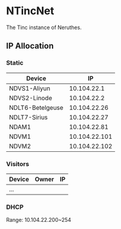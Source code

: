 # NTincNet

The Tinc instance of Neruthes.

## IP Allocation

### Static

Device                          | IP
------------------------------- | ----------------------
NDVS1-Aliyun                    | 10.104.22.1
NDVS2-Linode                    | 10.104.22.2
NDLT6-Betelgeuse                | 10.104.22.26
NDLT7-Sirius                    | 10.104.22.27
NDAM1                           | 10.104.22.81
NDVM1                           | 10.104.22.101
NDVM2                           | 10.104.22.102

### Visitors

Device                          | Owner                 | IP
------------------------------- | --------------------- | ----------------
...                             |                       |

### DHCP

Range: 10.104.22.200~254

